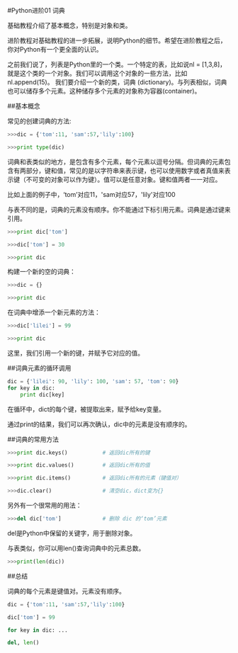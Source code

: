 #Python进阶01 词典

基础教程介绍了基本概念，特别是对象和类。

进阶教程对基础教程的进一步拓展，说明Python的细节。希望在进阶教程之后，你对Python有一个更全面的认识。

 

之前我们说了，列表是Python里的一个类。一个特定的表，比如说nl = [1,3,8]，就是这个类的一个对象。我们可以调用这个对象的一些方法，比如 nl.append(15)。
我们要介绍一个新的类，词典 (dictionary)。与列表相似，词典也可以储存多个元素。这种储存多个元素的对象称为容器(container)。

 

##基本概念

常见的创建词典的方法:
```python
>>>dic = {'tom':11, 'sam':57,'lily':100}

>>>print type(dic)
```
词典和表类似的地方，是包含有多个元素，每个元素以逗号分隔。但词典的元素包含有两部分，键和值，常见的是以字符串来表示键，也可以使用数字或者真值来表示键（不可变的对象可以作为键）。值可以是任意对象。键和值两者一一对应。

 

比如上面的例子中，‘tom’对应11，'sam对应57，'lily'对应100

 

与表不同的是，词典的元素没有顺序。你不能通过下标引用元素。词典是通过键来引用。
```python
>>>print dic['tom']

>>>dic['tom'] = 30

>>>print dic
```
 

构建一个新的空的词典：
```python
>>>dic = {}

>>>print dic
```
 

在词典中增添一个新元素的方法：
```python
>>>dic['lilei'] = 99

>>>print dic
```
这里，我们引用一个新的键，并赋予它对应的值。

 

##词典元素的循环调用
```python
dic = {'lilei': 90, 'lily': 100, 'sam': 57, 'tom': 90}
for key in dic:
    print dic[key]
```

在循环中，dict的每个键，被提取出来，赋予给key变量。

通过print的结果，我们可以再次确认，dic中的元素是没有顺序的。

 

##词典的常用方法
```python
>>>print dic.keys()           # 返回dic所有的键

>>>print dic.values()         # 返回dic所有的值

>>>print dic.items()          # 返回dic所有的元素（键值对）

>>>dic.clear()                # 清空dic，dict变为{}
```
 

另外有一个很常用的用法：
```python
>>>del dic['tom']             # 删除 dic 的‘tom’元素
```
del是Python中保留的关键字，用于删除对象。

 

与表类似，你可以用len()查询词典中的元素总数。
```python
>>>print(len(dic))
```
 

##总结

词典的每个元素是键值对。元素没有顺序。
```python
dic = {'tom':11, 'sam':57,'lily':100}

dic['tom'] = 99

for key in dic: ...

del, len()
```
